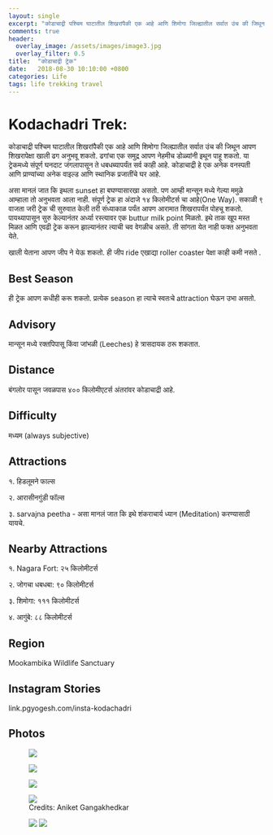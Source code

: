 ```yaml
---
layout: single
excerpt: "कोडाचाद्री पश्चिम घाटातील शिखरांपैकी एक आहे आणि शिमोगा जिल्ह्यातील सर्वात उंच की जिथून आपण शिखरापेक्षा खाली ढग अनुभवू शकतो. ढगांचा एक समुद्र आपण नेहमीच डोळ्यांनी इथून पाहू शकतो. "
comments: true
header:
  overlay_image: /assets/images/image3.jpg
  overlay_filter: 0.5
title:  "कोडाचाद्री ट्रेक"
date:   2018-08-30 10:10:00 +0800
categories: Life
tags: life trekking travel
---
```


# Kodachadri Trek:

कोडाचाद्री पश्चिम घाटातील शिखरांपैकी एक आहे आणि शिमोगा जिल्ह्यातील सर्वात उंच की जिथून आपण शिखरापेक्षा खाली ढग अनुभवू शकतो. ढगांचा एक समुद्र आपण नेहमीच डोळ्यांनी इथून पाहू शकतो. या ट्रेकमध्ये संपूर्ण घनदाट जंगलापासून ते धबधब्यापर्यंत सर्व काही आहे. कोडाचाद्री हे एक अनेक वनस्पती आणि प्राण्यांच्या अनेक वाइल्ड आणि स्थानिक प्रजातींचे घर आहे.

असा मानलं जात कि इथला sunset हा बघण्यासारखा असतो. पण आम्ही मान्सून मध्ये गेल्या ममुळे आम्हाला तो अनुभवता आला नाही. संपूर्ण ट्रेक हा अंदाजे १४ किलोमीटर्स चा आहे(One Way). सकाळी ९ वाजता जरी ट्रेक ची सुरुवात केली तरी संध्याकाळ पर्यंत आपण आरामात शिखरापर्यंत पोहचू शकतो. पायथ्यापासून सुरु केल्यानंतर अर्ध्या रस्त्यावर एक buttur milk point मिळतो. इथे ताक खूप मस्त मिळत आणि एवढी ट्रेक करून झाल्यानंतर त्याची चव वेगळीच असते. ती सांगता येत नाही फक्त अनुभवता येते.

खाली येताना आपण जीप ने येऊ शकतो. ही जीप ride एखाद्या roller coaster पेक्षा काही कमी नसते .

## Best Season

ही ट्रेक आपण कधीही करू शकतो. प्रत्येक season हा त्याचे स्वतःचे attraction घेऊन उभा असतो.

## Advisory

मान्सून मध्ये रक्तपिपासू किंवा जांभळी (Leeches) हे त्रासदायक ठरू शकतात. 

## Distance

बंगलोर पासून जवळपास ४०० किलोमीएटर्स अंतरांवर कोडाचाद्री आहे.

## Difficulty

मध्यम (always subjective)

## Attractions

१. हिडलूमने फाल्स 

२. आरासीनगुंडी फॉल्स 

३. sarvajna peetha - असा मानलं जात कि इथे शंकराचार्य ध्यान (Meditation) करण्यासाठी यायचे.

## Nearby Attractions

१. Nagara Fort: २५ किलोमीटर्स 

२. जोगचा धबधबा: ९० किलोमीटर्स 

३. शिमोगा: १११ किलोमीटर्स

४. आगुंबे: ८८ किलोमीटर्स

## Region

Mookambika Wildlife Sanctuary

## Instagram Stories
link.pgyogesh.com/insta-kodachadri

## Photos

<figure class="image-popup">
    <a href="/assets/images/image1.jpg"><img src="/assets/images/image3.jpg"></a>
</figure>


<figure class="image-popup">
    <a href="/assets/images/image1.jpg"><img src="/assets/images/image1.jpg"></a>
</figure>


<figure class="image-popup">
    <a href="/assets/images/image4.jpg"><img src="/assets/images/image4.jpg"></a>
</figure>


<figure class="image-popup">
    <a href="/assets/images/image2.jpg"><img src="/assets/images/image2.jpg"></a>
    <figcaption> Credits: Aniket Gangakhedkar </figcaption>
</figure>

<figure class="half">
    <a href="/assets/images/image5.jpg"><img src="/assets/images/image5.jpg"></a>
    <a href="/assets/images/image6.jpg"><img src="/assets/images/image6.jpg"></a>
</figure>
